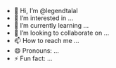 - 👋 Hi, I’m @legendtalal
- 👀 I’m interested in ...
- 🌱 I’m currently learning ...
- 💞️ I’m looking to collaborate on ...
- 📫 How to reach me ...
- 😄 Pronouns: ...
- ⚡ Fun fact: ...

<!---
legendtalal/legendtalal is a ✨ special ✨ repository because its `README.md` (this file) appears on your GitHub profile.
You can click the Preview link to take a look at your changes.
--->
